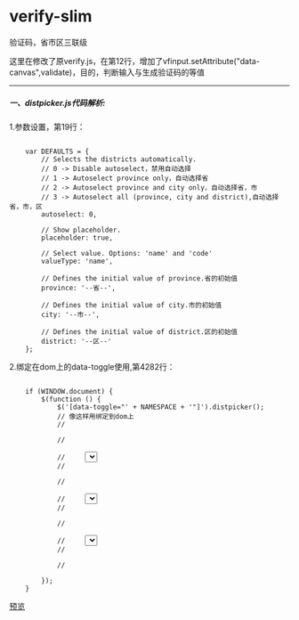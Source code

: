 # verify-slim
验证码，省市区三联级

这里在修改了原verify.js，在第12行，增加了vfinput.setAttribute("data-canvas",validate)，目的，判断输入与生成验证码的等值

***

##### 一、distpicker.js代码解析:

1.参数设置，第19行：
<pre><code>
    var DEFAULTS = {
        // Selects the districts automatically.
        // 0 -> Disable autoselect，禁用自动选择
        // 1 -> Autoselect province only，自动选择省
        // 2 -> Autoselect province and city only，自动选择省，市
        // 3 -> Autoselect all (province, city and district),自动选择省，市，区
        autoselect: 0,

        // Show placeholder.
        placeholder: true,

        // Select value. Options: 'name' and 'code'
        valueType: 'name',

        // Defines the initial value of province.省的初始值
        province: '--省--',

        // Defines the initial value of city.市的初始值
        city: '--市--',

        // Defines the initial value of district.区的初始值
        district: '--区--'
    };
</code></pre>

2.绑定在dom上的data-toggle使用,第4282行：
<pre><code>
    if (WINDOW.document) {
        $(function () {
            $('[data-toggle="' + NAMESPACE + '"]').distpicker();
            // 像这样用绑定到dom上
            // <div data-toggle="distpicker" class="col-sm-8 distpicker">
            //     <div class="col-md-4">
            //     <select class="form-control" id="province3" data-province="---- 选择省 ----"></select>
            //     </div>
            //     <div class="col-md-4">
            //     <select class="form-control" id="city3" data-city="---- 选择市 ----"></select>
            //     </div>
            //     <div class="col-md-4">
            //     <select class="form-control" id="district3" data-district="---- 选择区 ----"></select>
            //     </div>
            // </div>
        });
    }
</code></pre>

[预览](https://besswang.github.io/verify-slim/index.html)
